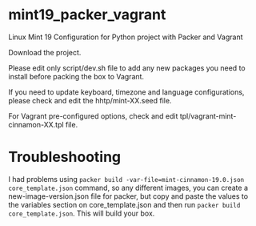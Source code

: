 # mint19_packer_vagrant
Linux Mint 19 Configuration for Python project with Packer and Vagrant


Download the project.

Please edit only script/dev.sh file to add any new packages you need to install before packing the box to Vagrant.

If you need to update keyboard, timezone and language configurations, please check and edit the hhtp/mint-XX.seed file.

For Vagrant pre-configured options, check and edit tpl/vagrant-mint-cinnamon-XX.tpl file.

# Troubleshooting

I had problems using `packer build -var-file=mint-cinnamon-19.0.json core_template.json` command, so any different images, you can create a new-image-version.json file for packer, but copy and paste the values to the variables section on core_template.json and then run `packer build core_template.json`. This will build your box.
